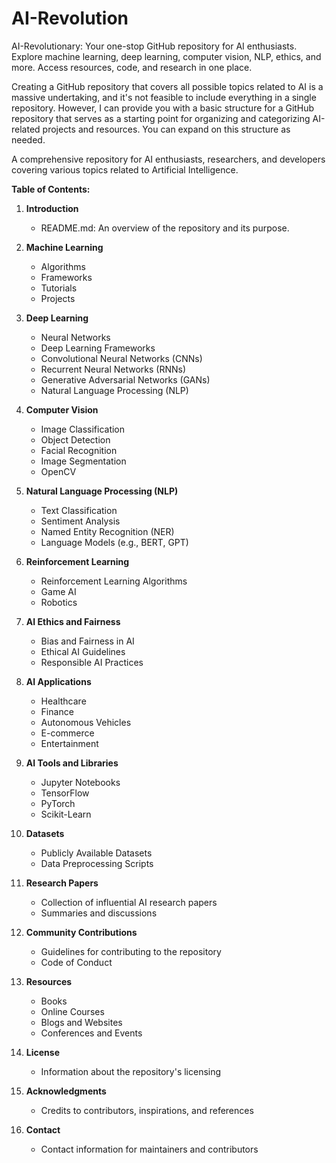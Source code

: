 # AI-Revolution
AI-Revolutionary: Your one-stop GitHub repository for AI enthusiasts. Explore machine learning, deep learning, computer vision, NLP, ethics, and more. Access resources, code, and research in one place.

Creating a GitHub repository that covers all possible topics related to AI is a massive undertaking, and it's not feasible to include everything in a single repository. However, I can provide you with a basic structure for a GitHub repository that serves as a starting point for organizing and categorizing AI-related projects and resources. You can expand on this structure as needed.

A comprehensive repository for AI enthusiasts, researchers, and developers covering various topics related to Artificial Intelligence.

**Table of Contents:**
1. **Introduction**
    - README.md: An overview of the repository and its purpose.

2. **Machine Learning**
    - Algorithms
    - Frameworks
    - Tutorials
    - Projects

3. **Deep Learning**
    - Neural Networks
    - Deep Learning Frameworks
    - Convolutional Neural Networks (CNNs)
    - Recurrent Neural Networks (RNNs)
    - Generative Adversarial Networks (GANs)
    - Natural Language Processing (NLP)

4. **Computer Vision**
    - Image Classification
    - Object Detection
    - Facial Recognition
    - Image Segmentation
    - OpenCV

5. **Natural Language Processing (NLP)**
    - Text Classification
    - Sentiment Analysis
    - Named Entity Recognition (NER)
    - Language Models (e.g., BERT, GPT)

6. **Reinforcement Learning**
    - Reinforcement Learning Algorithms
    - Game AI
    - Robotics

7. **AI Ethics and Fairness**
    - Bias and Fairness in AI
    - Ethical AI Guidelines
    - Responsible AI Practices

8. **AI Applications**
    - Healthcare
    - Finance
    - Autonomous Vehicles
    - E-commerce
    - Entertainment

9. **AI Tools and Libraries**
    - Jupyter Notebooks
    - TensorFlow
    - PyTorch
    - Scikit-Learn

10. **Datasets**
    - Publicly Available Datasets
    - Data Preprocessing Scripts

11. **Research Papers**
    - Collection of influential AI research papers
    - Summaries and discussions

12. **Community Contributions**
    - Guidelines for contributing to the repository
    - Code of Conduct

13. **Resources**
    - Books
    - Online Courses
    - Blogs and Websites
    - Conferences and Events

14. **License**
    - Information about the repository's licensing

15. **Acknowledgments**
    - Credits to contributors, inspirations, and references

16. **Contact**
    - Contact information for maintainers and contributors


